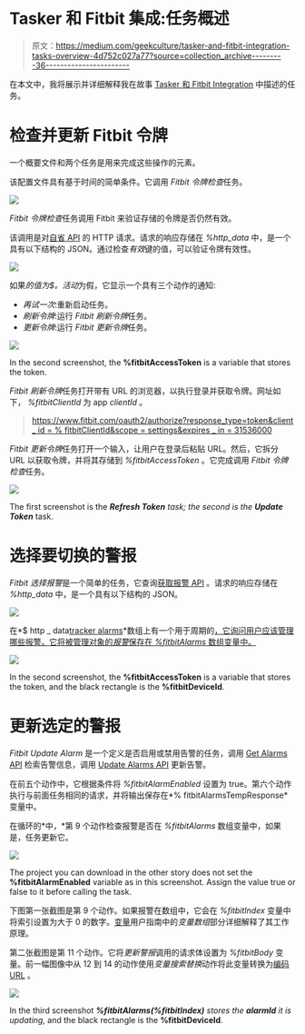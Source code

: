 # Tasker 和 Fitbit 集成:任务概述

> 原文：<https://medium.com/geekculture/tasker-and-fitbit-integration-tasks-overview-4d752c027a77?source=collection_archive---------36----------------------->

在本文中，我将展示并详细解释我在故事 [Tasker 和 Fitbit Integration](/geekculture/tasker-and-fitbit-integration-4fc51d6eb186) 中描述的任务。

# 检查并更新 Fitbit 令牌

一个概要文件和两个任务是用来完成这些操作的元素。

该配置文件具有基于时间的简单条件。它调用 *Fitbit 令牌检查*任务。

![](img/d72c3e04b6d93c14ca49b1edecfba609.png)

*Fitbit 令牌检查*任务调用 Fitbit 来验证存储的令牌是否仍然有效。

该调用是对[自省 API](https://dev.fitbit.com/build/reference/web-api/explore/#/Auth/introspect) 的 HTTP 请求。请求的响应存储在 *%http_data* 中，是一个具有以下结构的 JSON。通过检查*有效*键的值，可以验证令牌有效性。

![](img/c6118dbfb3fe97bc7951dc6d0637cc48.png)

如果*的值为$。活动*为假，它显示一个具有三个动作的通知:

*   *再试一次*:重新启动任务。
*   *刷新令牌*:运行 *Fitbit 刷新令牌*任务。
*   *更新令牌*:运行 *Fitbit 更新令牌*任务。

![](img/63f6cdfcf946e46eaeca6f0ba7922ec8.png)

In the second screenshot, the **%fitbitAccessToken** is a variable that stores the token.

*Fitbit 刷新令牌*任务打开带有 URL 的浏览器，以执行登录并获取令牌。网址如下， *%fitbitClientId* 为 app *clientId* 。

> [https://www.fitbit.com/oauth2/authorize?response_type=token&client _ id = % fitbitClientId&scope = settings&expires _ in = 31536000](https://www.fitbit.com/oauth2/authorize?response_type=token&client_id=%fitbitClientId&scope=settings&expires_in=31536000)

*Fitbit 更新令牌*任务打开一个输入，让用户在登录后粘贴 URL。然后，它拆分 URL 以获取令牌，并将其存储到 *%fitbitAccessToken* 。它完成调用 *Fitbit 令牌检查*任务。

![](img/9b74a1ebb2f7c189d8d597fc386279ec.png)

The first screenshot is the ***Refresh Token*** *task; the second is the* ***Update Token*** task.

# 选择要切换的警报

*Fitbit 选择报警*是一个简单的任务，它查询[获取报警 API](https://dev.fitbit.com/build/reference/web-api/explore/#/Devices/getAlarms) 。请求的响应存储在 *%http_data* 中，是一个具有以下结构的 JSON。

![](img/a9ce6a0b6140b3529e8e6558e77339ab.png)

在*$ http _ data[tracker alarms]()*数组上有一个用于周期的[，它询问用户应该管理哪些报警。它将被管理对象的*报警*保存在 *%fitbitAlarms* 数组变量中。](https://tasker.joaoapps.com/userguide/en/flowcontrol.html)

![](img/cac1504dddf567b071454c4397f3f3e0.png)

In the second screenshot, the **%fitbitAccessToken** is a variable that stores the token, and the black rectangle is the **%fitbitDeviceId**.

# 更新选定的警报

*Fitbit Update Alarm* 是一个定义是否启用或禁用告警的任务，调用 [Get Alarms API](https://dev.fitbit.com/build/reference/web-api/explore/#/Devices/getAlarms) 检索告警信息，调用 [Update Alarms API](https://dev.fitbit.com/build/reference/web-api/explore/#/Devices/updateAlarms) 更新告警。

在前五个动作中，它根据条件将 *%fitbitAlarmEnabled* 设置为 true。第六个动作执行与前面任务相同的请求，并将输出保存在*% fitbitAlarmsTempResponse*变量中。

在循环的*中，*第 9 个动作检查报警是否在 *%fitbitAlarms* 数组变量中，如果是，任务更新它。

![](img/0ad39e3a062e1c4e745beae411a000e1.png)

The project you can download in the other story does not set the **%fitbitAlarmEnabled** variable as in this screenshot. Assign the value true or false to it before calling the task.

下图第一张截图是第 9 个动作。如果报警在数组中，它会在 *%fitbitIndex* 变量中将索引设置为大于 0 的数字。[变量](https://tasker.joaoapps.com/userguide/en/variables.html)用户指南中的*变量数组*部分详细解释了其工作原理。

第二张截图是第 11 个动作。它将*更新警报*调用的请求体设置为 *%fitbitBody* 变量。前一幅图像中从 12 到 14 的动作使用*变量搜索替换*动作将此变量转换为[编码 URL](https://en.wikipedia.org/wiki/Percent-encoding#Reserved_characters) 。

![](img/6141fa21cad991efa03e58a380d78e5c.png)

In the third screenshot ***%fitbitAlarms(%fitbitIndex)*** *stores the* ***alarmId*** *it is updating,* and the black rectangle is the **%fitbitDeviceId**.